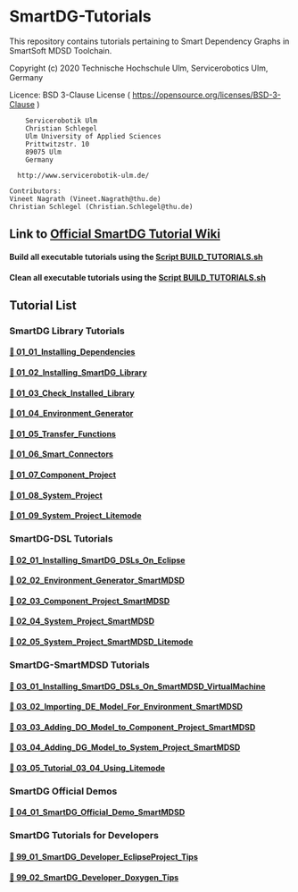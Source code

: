 # SmartDG-Tutorials
This repository contains tutorials pertaining to Smart Dependency Graphs in SmartSoft MDSD Toolchain.

Copyright (c) 2020 Technische Hochschule Ulm, Servicerobotics Ulm, Germany

Licence: BSD 3-Clause License ( https://opensource.org/licenses/BSD-3-Clause )

        Servicerobotik Ulm 
        Christian Schlegel
        Ulm University of Applied Sciences
        Prittwitzstr. 10
        89075 Ulm
        Germany

	  http://www.servicerobotik-ulm.de/

	Contributors:
	Vineet Nagrath (Vineet.Nagrath@thu.de)
	Christian Schlegel (Christian.Schlegel@thu.de)
	

## Link to [Official SmartDG Tutorial Wiki](https://wiki.servicerobotik-ulm.de/tutorials:smartdg:start)

#### Build all executable tutorials using the [Script BUILD_TUTORIALS.sh](BUILD_TUTORIALS.sh)

#### Clean all executable tutorials using the [Script BUILD_TUTORIALS.sh](BUILD_TUTORIALS.sh)

## Tutorial List

### SmartDG Library Tutorials

#### [ :notebook: 01_01_Installing_Dependencies](01_01_Installing_Dependencies/README.md)

#### [ :notebook: 01_02_Installing_SmartDG_Library](01_02_Installing_SmartDG_Library/README.md)

#### [ :notebook: 01_03_Check_Installed_Library](01_03_Check_Installed_Library/README.md)

#### [ :notebook: 01_04_Environment_Generator](01_04_Environment_Generator/README.md)

#### [ :notebook: 01_05_Transfer_Functions](01_05_Transfer_Functions/README.md)

#### [ :notebook: 01_06_Smart_Connectors](01_06_Smart_Connectors/README.md)

#### [ :notebook: 01_07_Component_Project](01_07_Component_Project/README.md)

#### [ :notebook: 01_08_System_Project](01_08_System_Project/README.md)

#### [ :notebook: 01_09_System_Project_Litemode](01_09_System_Project_Litemode/README.md)

### SmartDG-DSL Tutorials

#### [ :notebook: 02_01_Installing_SmartDG_DSLs_On_Eclipse](02_01_Installing_SmartDG_DSLs_On_Eclipse/README.md)

#### [ :notebook: 02_02_Environment_Generator_SmartMDSD](02_02_Environment_Generator_SmartMDSD/README.md)

#### [ :notebook: 02_03_Component_Project_SmartMDSD](02_03_Component_Project_SmartMDSD/README.md)

#### [ :notebook: 02_04_System_Project_SmartMDSD](02_04_System_Project_SmartMDSD/README.md)

#### [ :notebook: 02_05_System_Project_SmartMDSD_Litemode](02_05_System_Project_SmartMDSD_Litemode/README.md)

### SmartDG-SmartMDSD Tutorials

#### [ :notebook: 03_01_Installing_SmartDG_DSLs_On_SmartMDSD_VirtualMachine](03_01_Installing_SmartDG_DSLs_On_SmartMDSD_VirtualMachine/README.md)

#### [ :notebook: 03_02_Importing_DE_Model_For_Environment_SmartMDSD](03_02_Importing_DE_Model_For_Environment_SmartMDSD/README.md)

#### [ :notebook: 03_03_Adding_DO_Model_to_Component_Project_SmartMDSD](03_03_Adding_DO_Model_to_Component_Project_SmartMDSD/README.md)

#### [ :notebook: 03_04_Adding_DG_Model_to_System_Project_SmartMDSD](03_04_Adding_DG_Model_to_System_Project_SmartMDSD/README.md)

#### [ :notebook: 03_05_Tutorial_03_04_Using_Litemode](03_05_Tutorial_03_04_Using_Litemode/README.md)

### SmartDG Official Demos

#### [ :notebook: 04_01_SmartDG_Official_Demo_SmartMDSD](04_01_SmartDG_Official_Demo_SmartMDSD/README.md)

### SmartDG Tutorials for Developers

#### [ :notebook: 99_01_SmartDG_Developer_EclipseProject_Tips](99_01_SmartDG_Developer_EclipseProject_Tips/README.md)	

#### [ :notebook: 99_02_SmartDG_Developer_Doxygen_Tips](99_02_SmartDG_Developer_Doxygen_Tips/README.md)

